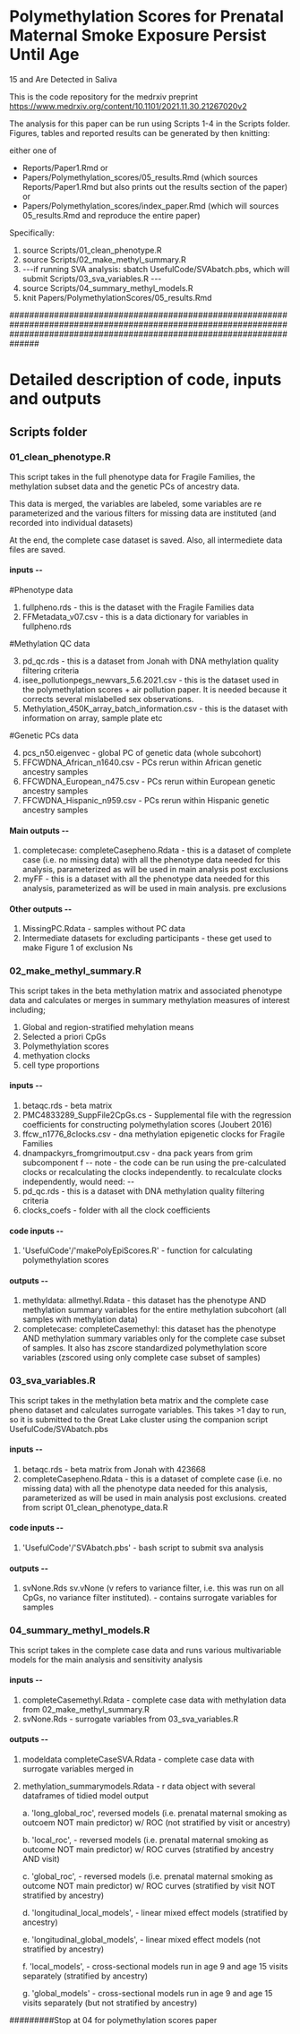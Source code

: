 # Polymethylation Scores for Prenatal Maternal Smoke Exposure Persist Until Age
15 and Are Detected in Saliva

This is the code repository for the medrxiv preprint https://www.medrxiv.org/content/10.1101/2021.11.30.21267020v2

The analysis for this paper can be run using Scripts 1-4 in the Scripts folder. Figures, tables and reported results can be generated by then knitting:

either one of

- Reports/Paper1.Rmd or
- Papers/Polymethylation_scores/05_results.Rmd (which sources Reports/Paper1.Rmd but also prints out the results section of the paper) or
- Papers/Polymethylation_scores/index_paper.Rmd (which will sources 05_results.Rmd and reproduce the entire paper)

Specifically: 

1. source Scripts/01_clean_phenotype.R
2. source Scripts/02_make_methyl_summary.R
3. ---if running SVA analysis: sbatch UsefulCode/SVAbatch.pbs, which will submit Scripts/03_sva_variables.R ---
4. source Scripts/04_summary_methyl_models.R
5. knit Papers/PolymethylationScores/05_results.Rmd


##############################################################################################################################################################################

# Detailed description of code, inputs and outputs

## Scripts folder

### 01_clean_phenotype.R

This script takes in the full phenotype data for Fragile Families, the methylation subset data and the genetic PCs of ancestry data. 

This data is merged, the variables are labeled, some variables are re parameterized and the various filters for missing data are instituted (and recorded into individual 
datasets)

At the end, the complete case dataset is saved. Also, all intermediete data files are saved. 

#### inputs -- 

#Phenotype data

1. fullpheno.rds - this is the dataset with the Fragile Families data
2. FFMetadata_v07.csv - this is a data dictionary for variables in fullpheno.rds

#Methylation QC data

3. pd_qc.rds - this is a dataset from Jonah with DNA methylation quality filtering criteria
4. isee_pollutionpegs_newvars_5.6.2021.csv - this is the dataset used in the polymethylation scores + air pollution paper. It is needed because it corrects several mislabelled sex observations. 
5. Methylation_450K_array_batch_information.csv - this is the dataset with information on array, sample plate etc

#Genetic PCs data

4. pcs_n50.eigenvec - global PC of genetic data (whole subcohort)
5. FFCWDNA_African_n1640.csv - PCs rerun within African genetic ancestry samples
6. FFCWDNA_European_n475.csv - PCs rerun within European genetic ancestry samples
7. FFCWDNA_Hispanic_n959.csv - PCs rerun within Hispanic genetic ancestry samples

#### Main outputs -- 

1. completecase: completeCasepheno.Rdata - this is a dataset of complete case (i.e. no missing data) with all the phenotype data needed for this analysis, parameterized as will be used in main analysis
post exclusions
2. myFF - this is a dataset with all the phenotype data needed for this analysis, parameterized as will be used in main analysis. pre exclusions

#### Other outputs -- 

1. MissingPC.Rdata - samples without PC data
2. Intermediate datasets for excluding participants - these get used to make Figure 1 of exclusion Ns

### 02_make_methyl_summary.R

This script takes in the beta methylation matrix and associated phenotype data and calculates or merges in summary methylation measures of interest including; 

1) Global and region-stratified mehylation means 
2) Selected a priori CpGs 
3) Polymethylation scores
4) methyation clocks
5) cell type proportions

#### inputs -- 

1. betaqc.rds - beta matrix 
2. PMC4833289_SuppFile2CpGs.cs - Supplemental file with the regression coefficients for constructing polymethylation scores (Joubert 2016)
3. ffcw_n1776_8clocks.csv - dna methylation epigenetic clocks for Fragile Families
4. dnampackyrs_fromgrimoutput.csv - dna pack years from grim subcomponent f
-- note - the code can be run using the pre-calculated clocks or recalculating the clocks independently. to recalculate clocks independently, would need: --
5. pd_qc.rds - this is a dataset with DNA methylation quality filtering criteria
6. clocks_coefs - folder with all the clock coefficients 

#### code inputs -- 

1. 'UsefulCode'/'makePolyEpiScores.R' - function for calculating polymethylation scores

#### outputs -- 

1. methyldata: allmethyl.Rdata - this dataset has the phenotype AND methylation summary variables for the entire methylation subcohort (all samples with methylation data)
2. completecase: completeCasemethyl: this dataset has the phenotype AND methylation summary variables only for the complete case subset of samples.
It also has zscore standardized polymethylation score variables (zscored using only complete case subset of samples)

### 03_sva_variables.R

This script takes in the methylation beta matrix and the complete case pheno dataset and calculates surrogate variables. 
This takes >1 day to run, so it is submitted to the Great Lake cluster using the companion script UsefulCode/SVAbatch.pbs

#### inputs -- 

1. betaqc.rds - beta matrix from Jonah with 423668 
2. completeCasepheno.Rdata - this is a dataset of complete case (i.e. no missing data) with all the phenotype data needed for this analysis, parameterized as will be used in main analysis
post exclusions. created from script 01_clean_phenotype_data.R

#### code inputs -- 

1. 'UsefulCode'/'SVAbatch.pbs' - bash script to submit sva analysis

#### outputs -- 

1. svNone.Rds sv.vNone (v refers to variance filter, i.e. this was run on all CpGs, no variance filter instituted). - contains surrogate variables for samples

### 04_summary_methyl_models.R

This script takes in the complete case data and runs various multivariable models for the main analysis and sensitivity analysis 

#### inputs -- 

1. completeCasemethyl.Rdata - complete case data with methylation data from 02_make_methyl_summary.R
2. svNone.Rds - surrogate variables from 03_sva_variables.R

#### outputs -- 

1. modeldata completeCaseSVA.Rdata - complete case data with surrogate variables merged in 
2. methylation_summarymodels.Rdata - r data object with several dataframes of tidied model output 

    a. 'long_global_roc', reversed models (i.e. prenatal maternal smoking as outcoem NOT main predictor) w/ ROC (not stratified by visit or ancestry)
    
    b. 'local_roc', - reversed models (i.e. prenatal maternal smoking as outcome NOT main predictor) w/ ROC curves (stratified by ancestry AND visit)
    
    c. 'global_roc', - reversed models (i.e. prenatal maternal smoking as outcome NOT main predictor) w/ ROC curves (stratified by visit NOT stratified by ancestry)
    
    d. 'longitudinal_local_models', - linear mixed effect models (stratified by ancestry)
    
    e. 'longitudinal_global_models', - linear mixed effect models (not stratified by ancestry)
    
    f. 'local_models', - cross-sectional models run in age 9 and age 15 visits separately (stratified by ancestry)
    
    g. 'global_models' - cross-sectional models run in age 9 and age 15 visits separately (but not stratified by ancestry)

#########Stop at 04 for polymethylation scores paper
 
